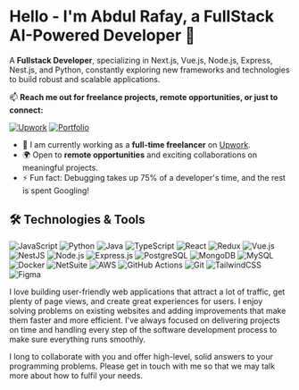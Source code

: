 # Hello - I'm Abdul Rafay, a **FullStack AI-Powered Developer** 👋

A **Fullstack Developer**, specializing in Next.js, Vue.js, Node.js, Express, Nest.js, and Python, constantly exploring new frameworks and technologies to build robust and scalable applications.

📫 **Reach me out for **freelance projects**, **remote opportunities**, or just to connect:**

[![Upwork](https://img.shields.io/badge/-Upwork-6fda44?style=for-the-badge&logo=upwork&logoColor=white)](https://www.upwork.com/freelancers/~011ea83b41779904e0)
[![Portfolio](https://img.shields.io/badge/-Portfolio-black?style=for-the-badge&logo=github&logoColor=white)](https://yourportfolio.com)


- 🌱 I am currently working as a **full-time freelancer** on [Upwork](https://www.upwork.com/).
- 🌍 Open to **remote opportunities** and exciting collaborations on meaningful projects.
- ⚡ Fun fact: Debugging takes up 75% of a developer's time, and the rest is spent Googling!


## 🛠️ Technologies & Tools

![JavaScript](https://img.shields.io/badge/-JavaScript-F7DF1E?style=for-the-badge&logo=javascript&logoColor=black)
![Python](https://img.shields.io/badge/-Python-3776AB?style=for-the-badge&logo=python&logoColor=white)
![Java](https://img.shields.io/badge/-Java-007396?style=for-the-badge&logo=java&logoColor=white)
![TypeScript](https://img.shields.io/badge/-TypeScript-007ACC?style=for-the-badge&logo=typescript&logoColor=white)
![React](https://img.shields.io/badge/-React-61DAFB?style=for-the-badge&logo=react&logoColor=black)
![Redux](https://img.shields.io/badge/-Redux-764ABC?style=for-the-badge&logo=redux&logoColor=white)
![Vue.js](https://img.shields.io/badge/-Vue.js-4FC08D?style=for-the-badge&logo=vue.js&logoColor=white)
![NestJS](https://img.shields.io/badge/-NestJS-E0234E?style=for-the-badge&logo=nestjs&logoColor=white)
![Node.js](https://img.shields.io/badge/-Node.js-339933?style=for-the-badge&logo=node.js&logoColor=white)
![Express.js](https://img.shields.io/badge/-Express.js-000000?style=for-the-badge&logo=express&logoColor=white)
![PostgreSQL](https://img.shields.io/badge/-PostgreSQL-4169E1?style=for-the-badge&logo=postgresql&logoColor=white)
![MongoDB](https://img.shields.io/badge/-MongoDB-47A248?style=for-the-badge&logo=mongodb&logoColor=white)
![MySQL](https://img.shields.io/badge/-MySQL-4479A1?style=for-the-badge&logo=mysql&logoColor=white)
![Docker](https://img.shields.io/badge/-Docker-2496ED?style=for-the-badge&logo=docker&logoColor=white)
![NetSuite](https://img.shields.io/badge/-NetSuite-002A5E?style=for-the-badge&logo=oracle&logoColor=white)
![AWS](https://img.shields.io/badge/-AWS-232F3E?style=for-the-badge&logo=amazon-aws&logoColor=white)
![GitHub Actions](https://img.shields.io/badge/-GitHub%20Actions-2088FF?style=for-the-badge&logo=github-actions&logoColor=white)
![Git](https://img.shields.io/badge/-Git-F05032?style=for-the-badge&logo=git&logoColor=white)
![TailwindCSS](https://img.shields.io/badge/-TailwindCSS-38B2AC?style=for-the-badge&logo=tailwind-css&logoColor=white)
![Figma](https://img.shields.io/badge/-Figma-F24E1E?style=for-the-badge&logo=figma&logoColor=white)

I love building user-friendly web applications that attract a lot of traffic, get plenty of page views, and create great experiences for users. I enjoy solving problems on existing websites and adding improvements that make them faster and more efficient. I've always focused on delivering projects on time and handling every step of the software development process to make sure everything runs smoothly.

I long to collaborate with you and offer high-level, solid answers to your programming problems. Please get in touch with me so that we may talk more about how to fulfil your needs.


